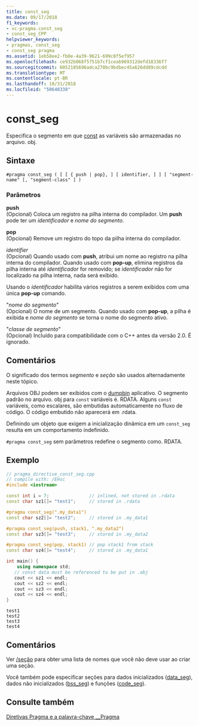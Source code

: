 ```yaml
---
title: const_seg
ms.date: 09/17/2018
f1_keywords:
- vc-pragma.const_seg
- const_seg_CPP
helpviewer_keywords:
- pragmas, const_seg
- const_seg pragma
ms.assetid: 1eb58ee2-fb0e-4a39-9621-699c8f5ef957
ms.openlocfilehash: ce932b068f5751b7cf1ceab969312defd18336f7
ms.sourcegitcommit: 6052185696adca270bc9bdbec45a626dd89cdcdd
ms.translationtype: MT
ms.contentlocale: pt-BR
ms.lasthandoff: 10/31/2018
ms.locfileid: "50648338"
---
```

# <a name="constseg"></a>const_seg
Especifica o segmento em que [const](../cpp/const-cpp.md) as variáveis são armazenadas no arquivo. obj.

## <a name="syntax"></a>Sintaxe

```
#pragma const_seg ( [ [ { push | pop}, ] [ identifier, ] ] [ "segment-name" [, "segment-class" ] )
```

### <a name="parameters"></a>Parâmetros

**push**<br/>
(Opcional) Coloca um registro na pilha interna do compilador. Um **push** pode ter um *identificador* e *nome do segmento*.

**pop**<br/>
(Opcional) Remove um registro do topo da pilha interna do compilador.

*identifier*<br/>
(Opcional) Quando usado com **push**, atribui um nome ao registro na pilha interna do compilador. Quando usado com **pop-up**, elimina registros da pilha interna até *identificador* for removido; se *identificador* não for localizado na pilha interna, nada será exibido.

Usando o *identificador* habilita vários registros a serem exibidos com uma única **pop-up** comando.

"*nome do segmento*"<br/>
(Opcional) O nome de um segmento. Quando usado com **pop-up**, a pilha é exibida e *nome do segmento* se torna o nome do segmento ativo.

"*classe de segmento*"<br/>
(Opcional) Incluído para compatibilidade com o C++ antes da versão 2.0. É ignorado.

## <a name="remarks"></a>Comentários

O significado dos termos *segmento* e *seção* são usados alternadamente neste tópico.

Arquivos OBJ podem ser exibidos com o [dumpbin](../build/reference/dumpbin-command-line.md) aplicativo. O segmento padrão no arquivo. obj para `const` variáveis é. RDATA. Alguns `const` variáveis, como escalares, são embutidas automaticamente no fluxo de código. O código embutido não aparecerá em .rdata.

Definindo um objeto que exigem a inicialização dinâmica em um `const_seg` resulta em um comportamento indefinido.

`#pragma const_seg` sem parâmetros redefine o segmento como. RDATA.

## <a name="example"></a>Exemplo

```cpp
// pragma_directive_const_seg.cpp
// compile with: /EHsc
#include <iostream>

const int i = 7;               // inlined, not stored in .rdata
const char sz1[]= "test1";     // stored in .rdata

#pragma const_seg(".my_data1")
const char sz2[]= "test2";     // stored in .my_data1

#pragma const_seg(push, stack1, ".my_data2")
const char sz3[]= "test3";     // stored in .my_data2

#pragma const_seg(pop, stack1) // pop stack1 from stack
const char sz4[]= "test4";     // stored in .my_data1

int main() {
    using namespace std;
   // const data must be referenced to be put in .obj
   cout << sz1 << endl;
   cout << sz2 << endl;
   cout << sz3 << endl;
   cout << sz4 << endl;
}
```

```Output
test1
test2
test3
test4
```

## <a name="comments"></a>Comentários

Ver [/seção](../build/reference/section-specify-section-attributes.md) para obter uma lista de nomes que você não deve usar ao criar uma seção.

Você também pode especificar seções para dados inicializados ([data_seg](../preprocessor/data-seg.md)), dados não inicializados ([bss_seg](../preprocessor/bss-seg.md)) e funções ([code_seg](../preprocessor/code-seg.md)).

## <a name="see-also"></a>Consulte também

[Diretivas Pragma e a palavra-chave __Pragma](../preprocessor/pragma-directives-and-the-pragma-keyword.md)